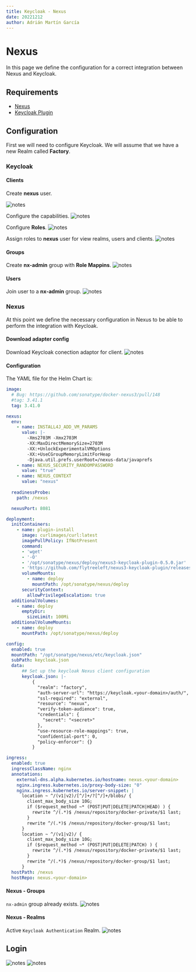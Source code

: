 ```yaml
---
title: Keycloak - Nexus
date: 20221212
author: Adrián Martín García
---
```


# Nexus
In this page we define the configuration for a correct integration between Nexus and Keycloak.

## Requirements
* [Nexus](https://github.com/sonatype/nxrm3-helm-repository/tree/main/nexus-repository-manager)
* [Keycloak Plugin](https://github.com/flytreeleft/nexus3-keycloak-plugin)

## Configuration
First we will need to configure Keycloak. We will assume that we have a new Realm called **Factory**.

### Keycloak
#### Clients
Create **nexus** user.

![notes](../images/security/keycloak/nexus_client_01.png)


Configure the capabilities.
![notes](../images/security/keycloak/nexus_client_02.png)

Configure **Roles**.
![notes](../images/security/keycloak/nexus_client_03.png)

Assign roles to **nexus** user for view realms, users and clients.
![notes](../images/security/keycloak/nexus_client_sa_roles.png)

#### Groups
Create **nx-admin** group with **Role Mappins**.
![notes](../images/security/keycloak/nexus_groups.png)

#### Users
Join user to a **nx-admin** group.
![notes](../images/security/keycloak/nexus_users.png)

### Nexus
At this point we define the necessary configuration in Nexus to be able to perform the integration with Keycloak.

#### Download adapter config
Download Keycloak conection adaptor for client.
![notes](../images/security/keycloak/jenkins_client_adapter.png)

#### Configuration
The YAML file for the Helm Chart is:
```yaml
image:
  # Bug: https://github.com/sonatype/docker-nexus3/pull/148
  #tag: 3.41.1
  tag: 3.41.0

nexus:
  env:
    - name: INSTALL4J_ADD_VM_PARAMS
      value: |-
        -Xms2703M -Xmx2703M
        -XX:MaxDirectMemorySize=2703M
        -XX:+UnlockExperimentalVMOptions
        -XX:+UseCGroupMemoryLimitForHeap
        -Djava.util.prefs.userRoot=/nexus-data/javaprefs
    - name: NEXUS_SECURITY_RANDOMPASSWORD
      value: "true"
    - name: NEXUS_CONTEXT
      value: "nexus"
      
  readinessProbe:
    path: /nexus

  nexusPort: 8081

deployment:
  initContainers:
    - name: plugin-install
      image: curlimages/curl:latest
      imagePullPolicy: IfNotPresent
      command: 
      - 'wget'
      - '-O'
      - '/opt/sonatype/nexus/deploy/nexus3-keycloak-plugin-0.5.0.jar'
      - 'https://github.com/flytreeleft/nexus3-keycloak-plugin/releases/download/v0.5.0/nexus3-keycloak-plugin-0.5.0.jar'
      volumeMounts:
        - name: deploy
          mountPath: /opt/sonatype/nexus/deploy
      securityContext:
        allowPrivilegeEscalation: true
  additionalVolumes:
    - name: deploy
      emptyDir:
        sizeLimit: 100Mi
  additionalVolumeMounts:
    - name: deploy
      mountPath: /opt/sonatype/nexus/deploy

config:
  enabled: true
  mountPath: "/opt/sonatype/nexus/etc/keycloak.json"
  subPath: keycloak.json
  data:
      ## Set up the keycloak Nexus client configuration
      keycloak.json: |-
          {
            "realm": "factory",
            "auth-server-url": "https://keycloak.<your-domain>/auth/",
            "ssl-required": "external",
            "resource": "nexux",
            "verify-token-audience": true,
            "credentials": {
              "secret": "<secret>"
            },
            "use-resource-role-mappings": true,
            "confidential-port": 0,
            "policy-enforcer": {}
          }

ingress:
  enabled: true
  ingressClassName: nginx
  annotations:
    external-dns.alpha.kubernetes.io/hostname: nexus.<your-domain>
    nginx.ingress.kubernetes.io/proxy-body-size: "0"
    nginx.ingress.kubernetes.io/server-snippet: |
      location ~ ^/(v1|v2)/[^/]+/?[^/]+/blobs/ {
        client_max_body_size 10G;
        if ($request_method ~* (POST|PUT|DELETE|PATCH|HEAD) ) {
          rewrite ^/(.*)$ /nexus/repository/docker-private/$1 last;
        }
        rewrite ^/(.*)$ /nexus/repository/docker-group/$1 last;
      }
      location ~ ^/(v1|v2)/ {
        client_max_body_size 10G;
        if ($request_method ~* (POST|PUT|DELETE|PATCH) ) {
          rewrite ^/(.*)$ /nexus/repository/docker-private/$1 last;
        }
        rewrite ^/(.*)$ /nexus/repository/docker-group/$1 last;
      }
  hostPath: /nexus
  hostRepo: nexus.<your-domain>
```

#### Nexus - Groups
`nx-admin` group already exists.
![notes](../images/security/keycloak/nexus_role_groups.png)

#### Nexus - Realms
Active `Keycloak Authentication` Realm.
![notes](../images/security/keycloak/nexus_realms.png)

## Login
![notes](../images/security/keycloak/nexus_login_01.png)
![notes](../images/security/keycloak/nexus_login_02.png)
